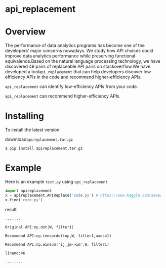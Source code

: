 # api_replacement

# Overview
The performance of data analytics programs has become one of the developers’ major concerns nowadays. We study how API choices could improve data analytics performance while preserving functional equivalence.Based on the natural language processing technology, we have discovered 49 pairs of replaceable API pairs on stackoverflow.We have developed a tool`api_replacement` that can help developers discover low-efficiency APIs in the code and recommend higher-efficiency APIs.

`api_replacement` can identify low-efficiency APIs from your code.

`api_replacement` can recommend higher-efficiency APIs.


# Installing
To install the latest version 

dowmload`apireplacement.tar.gz`

`$ pip install apireplacement.tar.gz`



# Example
Here is an example `test.py` using `api_replacement`
```python
import apireplacement
x = apireplacement.APIReplace('code.py') # https://www.kaggle.com/aawadall/deep-neural-net
x.find('code.py')
```
result

```
.......

Original API:np.dot(W, filter1)

Recommend API:np.tensordot(np,W, filter1,axes=1)

Recommend API:np.einsum('ij,jm->im',W, filter1)

lineno:46

........
```
